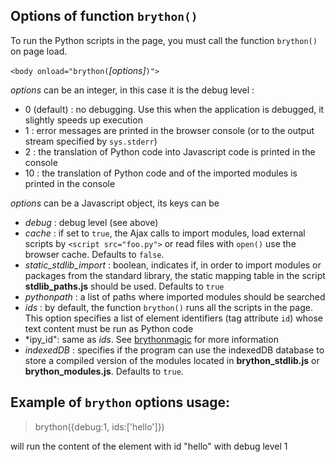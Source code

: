 Options of function `brython()`
-------------------------------

To run the Python scripts in the page, you must call the function `brython()`
on page load.

`<body onload="brython(`*[options]*`)">`

*options* can be an integer, in this case it is the debug level :

- 0 (default) : no debugging. Use this when the application is debugged, it
  slightly speeds up execution
- 1 : error messages are printed in the browser console (or to the output
  stream specified by `sys.stderr`)
- 2 : the translation of Python code into Javascript code is printed in the
  console
- 10 : the translation of Python code and of the imported modules is printed
  in the console

*options* can be a Javascript object, its keys can be

- *debug* : debug level (see above)
- *cache* : if set to `true`, the Ajax calls to import modules, load external
  scripts by `<script src="foo.py">` or read files with `open()` use the
  browser cache. Defaults to `false`.
- *static\_stdlib\_import* : boolean, indicates if, in order to import modules
  or packages from the standard library, the static mapping table in the
  script __stdlib\_paths.js__ should be used. Defaults to `true`
- *pythonpath* : a list of paths where imported modules should be searched
- *ids* : by default, the function `brython()` runs all the scripts in the
  page. This option specifies a list of element identifiers (tag attribute
  `id`) whose text content must be run as Python code
- *ipy_id": same as *ids*. See
  [brythonmagic](https://github.com/kikocorreoso/brythonmagic) for more
  information
- *indexedDB* : specifies if the program can use the indexedDB database to
  store a compiled version of the modules located in __brython_stdlib.js__
  or __brython_modules.js__. Defaults to `true`.

Example of `brython` options usage:
-----------------------------------

>    brython({debug:1, ids:['hello']})

will run the content of the element with id "hello" with debug level 1
